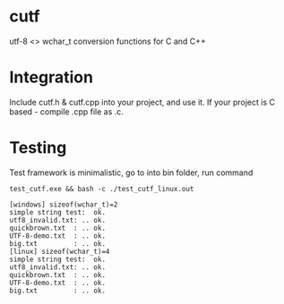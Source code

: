 cutf
====

utf-8 <> wchar_t conversion functions for C and C++


Integration
===========

Include cutf.h & cutf.cpp into your project, and use it.
If your project is C based - compile .cpp file as .c.


Testing
=======

Test framework is minimalistic, go to into bin folder, run command

    test_cutf.exe && bash -c ./test_cutf_linux.out

    [windows] sizeof(wchar_t)=2
    simple string test:  ok.
    utf8_invalid.txt: .. ok.
    quickbrown.txt  : .. ok.
    UTF-8-demo.txt  : .. ok.
    big.txt         : .. ok.
    [linux] sizeof(wchar_t)=4
    simple string test:  ok.
    utf8_invalid.txt: .. ok.
    quickbrown.txt  : .. ok.
    UTF-8-demo.txt  : .. ok.
    big.txt         : .. ok.

